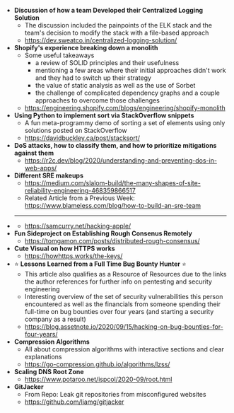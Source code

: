 - **Discussion of how a team Developed their Centralized Logging Solution**
  - The discussion included the painpoints of the ELK stack and the team's decision to modify the stack with a file-based approach 
  - https://dev.sweatco.in/centralized-logging-solution/
- **Shopify's experience breaking down a monolith**
  - Some useful takeaways
    - a review of SOLID principles and their usefulness
    - mentioning a few areas where their initial approaches didn't work and they had to switch up their strategy
    - the value of static analysis as well as the use of Sorbet
    - the challenge of complicated dependency graphs and a couple approaches to overcome those challenges
  - https://engineering.shopify.com/blogs/engineering/shopify-monolith
- **Using Python to implement sort via StackOverflow snippets**
  - A fun meta-programmy demo of sorting a set of elements using only solutions posted on StackOverflow
  - https://davidbuckley.ca/post/stacksort/
- **DoS attacks, how to classify them, and how to prioritize mitigations against them**
  - https://r2c.dev/blog/2020/understanding-and-preventing-dos-in-web-apps/
- **Different SRE makeups**
  - https://medium.com/slalom-build/the-many-shapes-of-site-reliability-engineering-468359866517
  - Related Article from a Previous Week: https://www.blameless.com/blog/how-to-build-an-sre-team
- ****
  - https://samcurry.net/hacking-apple/
- **Fun Sideproject on Establishing Rough Consenus Remotely**
  - https://tomgamon.com/posts/distributed-rough-consensus/
- **Cute Visual on how HTTPS works**
  - https://howhttps.works/the-keys/
- :star: **Lessons Learned from a Full Time Bug Bounty Hunter** :star:
  - This article also qualifies as a Resource of Resources due to the links the author references for further info on pentesting and security engineering
  - Interesting overview of the set of security vulnerabilities this person encountered as well as the financials from someone spending their full-time on bug bounties over four years (and starting a security company as a result)
  - https://blog.assetnote.io/2020/09/15/hacking-on-bug-bounties-for-four-years/
- **Compression Algorithms**
  - All about compression algorithms with interactive sections and clear explanations
  - https://go-compression.github.io/algorithms/lzss/
- **Scaling DNS Root Zone**
  - https://www.potaroo.net/ispcol/2020-09/root.html
- **GitJacker**
  - From Repo: Leak git repositories from misconfigured websites 
  - https://github.com/liamg/gitjacker